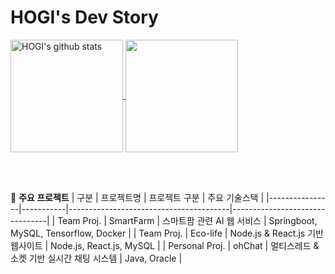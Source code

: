# HOGI's Dev Story

<a href="https://github.com/hogi2020">
<img align="center" style="height:180px" src="https://github-readme-stats.vercel.app/api?username=hogi2020&show_icons=true&include_all_commits=true&include_orgs=true&theme=nord&hide_border=true" alt="HOGI's github stats" />
</a>

<a href="https://github.com/hogi2020">
<img align="center" style="height:180px" src="https://github-readme-stats.vercel.app/api/top-langs/?username=hogi2020&layout=compact&include_orgs=true&theme=nord&hide_border=true" />
</a> 

<br><br>

📂 **주요 프로젝트**
| 구분           | 프로젝트명 | 프로젝트 구분                          | 주요 기술스택                 |
|----------------|-----------|----------------------------------------|--------------------------------|
| Team Proj.     | SmartFarm | 스마트팜 관련 AI 웹 서비스               | Springboot, MySQL, Tensorflow, Docker |
| Team Proj.     | Eco-life  | Node.js & React.js 기반 웹사이트        | Node.js, React.js, MySQL |
| Personal Proj. | ohChat    | 멀티스레드 & 소켓 기반 실시간 채팅 시스템 | Java, Oracle |
